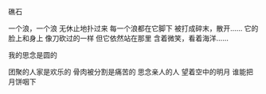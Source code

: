 礁石

一个浪，一个浪
无休止地扑过来
每一个浪都在它脚下
被打成碎末，散开……
它的脸上和身上
像刀砍过的一样
但它依然站在那里
含着微笑，看着海洋……

我的思念是圆的

团聚的人家是欢乐的
骨肉被分割是痛苦的
思念亲人的人
望着空中的明月
谁能把月饼咽下
